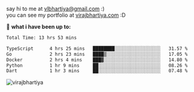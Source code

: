 say hi to me at [vlbhartiya@gmail.com](mailto:vlbhartiya@gmail.com) :)<br/>
you can see my portfolio at [virajbhartiya.com](https://virajbhartiya.com) :D<br/>


🚀 **what i have been up to:**

<!--START_SECTION:waka-->

```txt
Total Time: 13 hrs 53 mins

TypeScript      4 hrs 25 mins   ████████░░░░░░░░░░░░░░░░░   31.57 %
Go              2 hrs 23 mins   ████▒░░░░░░░░░░░░░░░░░░░░   17.05 %
Docker          2 hrs 4 mins    ███▓░░░░░░░░░░░░░░░░░░░░░   14.80 %
Python          1 hr 9 mins     ██░░░░░░░░░░░░░░░░░░░░░░░   08.26 %
Dart            1 hr 3 mins     ██░░░░░░░░░░░░░░░░░░░░░░░   07.48 %
```

<!--END_SECTION:waka-->

<p align="left"> <img src="https://komarev.com/ghpvc/?username=virajbhartiya&color=blue" alt="virajbhartiya" /> </p>

